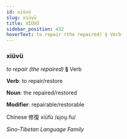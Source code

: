 ```yaml
---
id: xiüvü
slug: xiüvü
title: XİÜVÜ
sidebar_position: 432
hoverText: to repair (the repaired) § Verb
---
```


### xiüvü

*to repair (the repaired)* **§** Verb

**Verb**: to repair/restore

**Noun**: the repaired/restored

**Modifier**: repairable/restorable

Chinese 修復 xiūfù /ɕjou̯.fu/

*Sino-Tibetan Language Family*